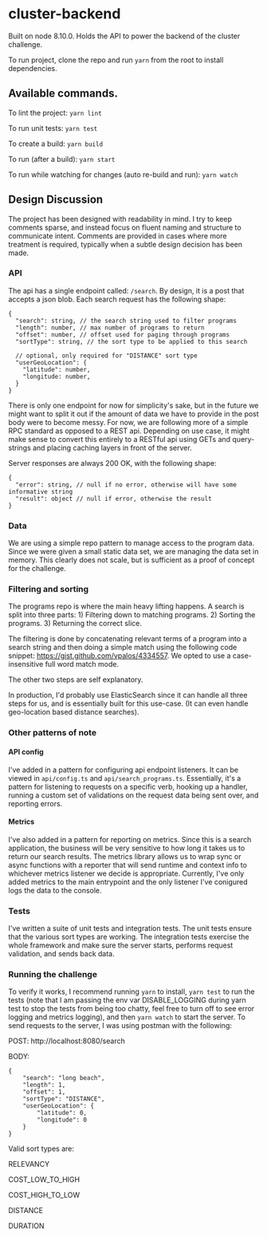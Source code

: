 # cluster-backend

Built on node 8.10.0. Holds the API to power the backend of the cluster challenge.

To run project, clone the repo and run `yarn` from the root to install dependencies.

## Available commands.

To lint the project: `yarn lint`

To run unit tests: `yarn test`

To create a build: `yarn build`

To run (after a build): `yarn start`

To run while watching for changes (auto re-build and run): `yarn watch`

## Design Discussion

The project has been designed with readability in mind. I try to keep comments sparse,
and instead focus on fluent naming and structure to communicate intent. Comments are
provided in cases where more treatment is required, typically when a subtle design
decision has been made.

### API

The api has a single endpoint called: `/search`. By design, it is a post that accepts
a json blob. Each search request has the following shape:

```
{
  "search": string, // the search string used to filter programs
  "length": number, // max number of programs to return
  "offset": number, // offset used for paging through programs
  "sortType": string, // the sort type to be applied to this search

  // optional, only required for "DISTANCE" sort type
  "userGeoLocation": {
    "latitude": number,
    "longitude: number,
  }
}
```

There is only one endpoint for now for simplicity's sake, but in the future we might
want to split it out if the amount of data we have to provide in the post body were to
become messy. For now, we are following more of a simple RPC standard as opposed to a
REST api. Depending on use case, it might make sense to convert this entirely to a RESTful
api using GETs and query-strings and placing caching layers in front of the server.

Server responses are always 200 OK, with the following shape:

```
{
  "error": string, // null if no error, otherwise will have some informative string
  "result": object // null if error, otherwise the result
}
```

### Data

We are using a simple repo pattern to manage access to the program data. Since we
were given a small static data set, we are managing the data set in memory. This clearly
does not scale, but is sufficient as a proof of concept for the challenge.

### Filtering and sorting

The programs repo is where the main heavy lifting happens. A search is split into three
parts: 1) Filtering down to matching programs. 2) Sorting the programs. 3) Returning the correct slice.

The filtering is done by concatenating relevant terms of a program into a search string
and then doing a simple match using the following code snippet: https://gist.github.com/vpalos/4334557.
We opted to use a case-insensitive full word match mode.

The other two steps are self explanatory.

In production, I'd probably use ElasticSearch since it can handle all three steps for us,
and is essentially built for this use-case. (It can even handle geo-location based distance searches).

### Other patterns of note

#### API config

I've added in a pattern for configuring api endpoint listeners. It can be viewed
in `api/config.ts` and `api/search_programs.ts`. Essentially, it's a pattern for
listening to requests on a specific verb, hooking up a handler, running
a custom set of validations on the request data being sent over, and reporting errors.

#### Metrics

I've also added in a pattern for reporting on metrics. Since this is a search application,
the business will be very sensitive to how long it takes us to return our search results.
The metrics library allows us to wrap sync or async functions with a reporter that
will send runtime and context info to whichever metrics listener we decide is appropriate.
Currently, I've only added metrics to the main entrypoint and the only listener I've
conigured logs the data to the console.

### Tests

I've written a suite of unit tests and integration tests. The unit tests ensure that
the various sort types are working. The integration tests exercise the whole framework
and make sure the server starts, performs request validation, and sends back data.

### Running the challenge

To verify it works, I recommend running `yarn` to install, `yarn test` to run the tests
(note that I am passing the env var DISABLE_LOGGING during yarn test to stop the tests
from being too chatty, feel free to turn off to see error logging and metrics logging),
and then `yarn watch` to start the server. To send requests to the server, I was using
postman with the following:

POST: http://localhost:8080/search

BODY:

```
{
	"search": "long beach",
	"length": 1,
	"offset": 1,
	"sortType": "DISTANCE",
	"userGeoLocation": {
		"latitude": 0,
		"longitude": 0
	}
}
```

Valid sort types are:

RELEVANCY

COST_LOW_TO_HIGH

COST_HIGH_TO_LOW

DISTANCE

DURATION
